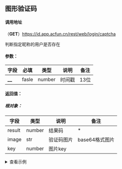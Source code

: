 ## 图形验证码

#### 调用地址

（**GET**）https://id.app.acfun.cn/rest/web/login/captcha

判断指定昵称的用户是否存在

#### 参数：

| 字段     | 必填    | 类型     | 说明  | 备注  |
| ------ | ----- | ------ | --- | --- |
| **__** | fasle | number | 时间戳 | 13位 |

#### 返回值：

##### 根对象：

| 字段     | 类型     | 说明    | 备注         |
| ------ | ------ | ----- | ---------- |
| result | number | 结果码   | *          |
| image  | str    | 验证码图片 | base64格式图片 |
| key    | number | 图片key |            |

<details>
<summary>查看示例</summary>

```bash
curl -G 'https://id.app.acfun.cn/rest/web/login/captcha'
--data-urlencode '_=时间戳(1643556910454)'
```
